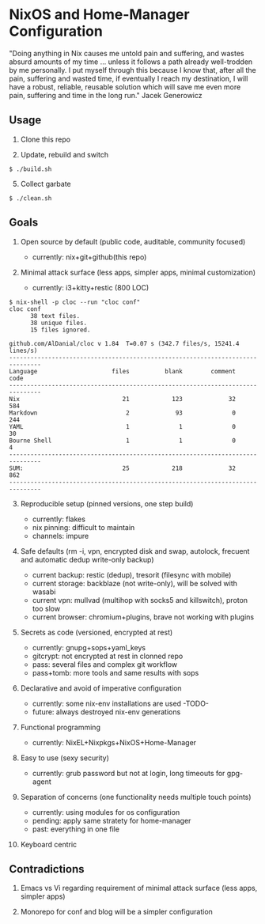 # NixOS and Home-Manager Configuration

"Doing anything in Nix causes me untold pain and suffering, and wastes absurd
amounts of my time … unless it follows a path already well-trodden by me
personally. I put myself through this because I know that, after all the pain,
suffering and wasted time, if eventually I reach my destination, I will have a
robust, reliable, reusable solution which will save me even more pain,
suffering and time in the long run." Jacek Generowicz


## Usage

1. Clone this repo

3. Update, rebuild and switch
```
$ ./build.sh
```

5. Collect garbate
```
$ ./clean.sh
```

## Goals

1. Open source by default (public code, auditable, community focused)
   - currently: nix+git+github(this repo)

2. Minimal attack surface (less apps, simpler apps, minimal customization)
   - currently: i3+kitty+restic (800 LOC)
```
$ nix-shell -p cloc --run "cloc conf"
cloc conf
      38 text files.
      38 unique files.
      15 files ignored.

github.com/AlDanial/cloc v 1.84  T=0.07 s (342.7 files/s, 15241.4 lines/s)
-------------------------------------------------------------------------------
Language                     files          blank        comment           code
-------------------------------------------------------------------------------
Nix                             21            123             32            584
Markdown                         2             93              0            244
YAML                             1              1              0             30
Bourne Shell                     1              1              0              4
-------------------------------------------------------------------------------
SUM:                            25            218             32            862
-------------------------------------------------------------------------------
```

3. Reproducible setup (pinned versions, one step build)
   - currently: flakes
   - nix pinning: difficult to maintain
   - channels: impure

4. Safe defaults (rm -i, vpn, encrypted disk and swap, autolock,
frecuent and automatic dedup write-only backup)
   - current backup: restic (dedup), tresorit (filesync with mobile)
   - current storage: backblaze (not write-only), will be solved with wasabi
   - current vpn: mullvad (multihop with socks5 and killswitch), proton too slow
   - current browser: chromium+plugins, brave not working with plugins

5. Secrets as code (versioned, encrypted at rest)
   - currently: gnupg+sops+yaml_keys
   - gitcrypt: not encrypted at rest in clonned repo
   - pass: several files and complex git workflow
   - pass+tomb: more tools and same results with sops

6. Declarative and avoid of imperative configuration
   - currently: some nix-env installations are used -TODO-
   - future: always destroyed nix-env generations

7. Functional programming
   - currently: NixEL+Nixpkgs+NixOS+Home-Manager

8. Easy to use (sexy security)
   - currently: grub password but not at login, long timeouts for gpg-agent

9. Separation of concerns (one functionality needs multiple touch points)
   - currently: using modules for os configuration
   - pending: apply same stratety for home-manager
   - past: everything in one file

10. Keyboard centric

## Contradictions

1. Emacs vs Vi regarding requirement of minimal attack surface (less apps,
simpler apps)

1. Monorepo for conf and blog will be a simpler configuration